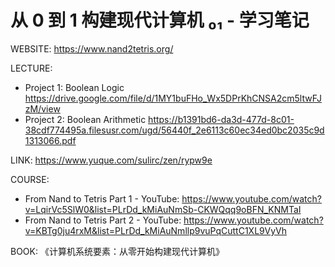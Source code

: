 # 从 0 到 1 构建现代计算机 ₀₁ - 学习笔记

WEBSITE: https://www.nand2tetris.org/

LECTURE:
- Project 1: Boolean Logic https://drive.google.com/file/d/1MY1buFHo_Wx5DPrKhCNSA2cm5ltwFJzM/view
- Project 2: Boolean Arithmetic https://b1391bd6-da3d-477d-8c01-38cdf774495a.filesusr.com/ugd/56440f_2e6113c60ec34ed0bc2035c9d1313066.pdf

LINK: https://www.yuque.com/sulirc/zen/rypw9e

COURSE:
- From Nand to Tetris Part 1 - YouTube: https://www.youtube.com/watch?v=LqirVc5SlW0&list=PLrDd_kMiAuNmSb-CKWQqq9oBFN_KNMTaI
- From Nand to Tetris Part 2 - YouTube: https://www.youtube.com/watch?v=KBTg0ju4rxM&list=PLrDd_kMiAuNmllp9vuPqCuttC1XL9VyVh

BOOK: 《计算机系统要素：从零开始构建现代计算机》
